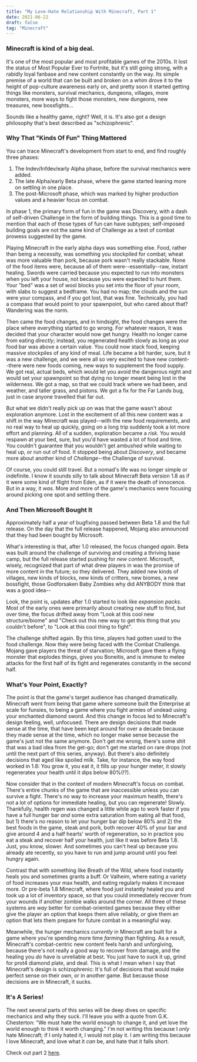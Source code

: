 ```yaml
---
title: "My Love-Hate Relationship With Minecraft, Part 1"
date: 2021-06-22
draft: false
tag: "Minecraft"
---
```


### Minecraft is kind of a big deal.
It's one of the most popular and most profitable games of the 2010s. It lost the status of Most Popular Ever to Fortnite, but it's still going strong, with a rabidly loyal fanbase and new content constantly on the way. Its simple premise of a world that can be built and broken on a whim drove it to the height of pop-culture awareness early on, and pretty soon it started getting things like monsters, survival mechanics, dungeons, villages, more monsters, more ways to fight those monsters, new dungeons, new treasures, new bossfights...

Sounds like a healthy game, right? Well, it is. It's also got a design philosophy that's best described as "schizophrenic".

### Why That "Kinds Of Fun" Thing Mattered
You can trace Minecraft's development from start to end, and find roughly three phases:
1. The Indev/Infdev/early Alpha phase, before the survival mechanics were added.
2. The late Alpha/early Beta phase, where the game started leaning more on settling in one place.
3. The post-Microsoft phase, which was marked by higher production values and a heavier focus on combat.

In phase 1, the primary form of fun in the game was Discovery, with a dash of self-driven Challenge in the form of building things. This is a good time to mention that each of those types of fun can have subtypes; self-imposed building goals are not the same kind of Challenge as a test of combat prowess suggested by the game.

Playing Minecraft in the early alpha days was something else. Food, rather than being a necessity, was something you stockpiled for combat; wheat was more valuable than pork, because pork wasn't really stackable. None of the food items were, because all of them were--essentially--raw, instant healing. Swords were carried because you expected to run into monsters when you left your house, not because you were expected to hunt them. Your "bed" was a set of wool blocks you set into the floor of your room, with slabs to suggest a bedframe. You had no map; the clouds and the sun were your compass, and if you got lost, that was fine. Technically, you had a compass that would point to your spawnpoint, but who cared about that? Wandering was the norm.

Then came the food changes, and in hindsight, the food changes were the place where everything started to go wrong. For whatever reason, it was decided that your character would now get hungry. Health no longer came from eating *directly*; instead, you regenerated health slowly as long as your food bar was above a certain value. You could now stack food, keeping massive stockpiles of any kind of meal. Life became a bit harder, sure, but it was a new challenge, and we were all so very excited to have new content--there were new foods coming, new ways to supplement the food supply. We got real, actual beds, which would let you avoid the dangerous night and would set your spawnpoint so that dying no longer meant being lost in the wilderness. We got a map, so that we could track where we had been, and weather, and taller grass, and pistons. We got a fix for the Far Lands bug, just in case anyone travelled that far out.

But what we didn't really pick up on was that the game wasn't about exploration anymore. Lost in the excitement of all this new content was a shift in the way Minecraft was played--with the new food requirements, and no real way to heal up quickly, going on a long trip suddenly took a lot more effort and planning. All of a sudden, exploration became a *risk*. You would respawn at your bed, sure, but you'd have wasted a lot of food and time. You couldn't guarantee that you wouldn't get ambushed while waiting to heal up, or run out of food. It stopped being about *Discovery*, and became more about another kind of *Challenge*--the Challenge of survival.

Of course, you could still travel. But a nomad's life was no longer simple or indefinite. I know it sounds silly to talk about Minecraft Beta version 1.8 as if it were some kind of flight from Eden, as if it were the death of innocence. But in a way, it *was*. More and more of the game's mechanics were focusing around picking one spot and settling there.

### And Then Microsoft Bought It
Approximately half a year of bugfixing passed between Beta 1.8 and the full release. On the day that the full release happened, Mojang also announced that they had been bought by Microsoft.

What's interesting is that, after 1.0 released, the focus changed *again*. Beta was built around the challenge of surviving and creating a thriving base camp, but the full release started pushing for *new content*. Microsoft, wisely, recognized that part of what drew players in was the promise of more content in the future; so they delivered. They added new kinds of villages, new kinds of blocks, new kinds of critters, new biomes, a new bossfight, those Godforsaken Baby Zombies why did ANYBODY think that was a good idea--

Look, the point is, updates after 1.0 started to look like *expansion packs*. Most of the early ones were primarily about creating new stuff to find, but over time, the focus drifted away from "Look at this cool new structure/biome" and "Check out this new way to get this thing that you couldn't before", to "Look at this cool thing to fight".

The challenge shifted again. By this time, players had gotten used to the food challenge. Now they were being faced with the Combat Challenge. Mojang gave players the threat of starvation; Microsoft gave them a flying monster that explodes things, gives you Boneitis, and is immune to melee attacks for the first half of its fight and regenerates constantly in the second half. 

### What's Your Point, Exactly?
The point is that the game's target audience has changed dramatically. Minecraft went from being that game where someone built the Enterprise at scale for funsies, to being a game where you fight armies of undead using your enchanted diamond sword. And this change in focus led to Minecraft's design feeling, well, unfocused. There are design decisions that made sense at the time, that have been kept around for over a decade because they made sense at the time, which no longer make sense because the game's just not the same anymore. Don't get me wrong, there's some shit that was a bad idea from the get-go; don't get me started on rare drops (not until the next part of this series, anyway). But there's also definitely decisions that aged like spoiled milk. Take, for instance, the way food worked in 1.8: You grow it, you eat it, it fills up your hunger meter, it slowly regenerates your health until it dips below 80%(!?).

Now consider that in the context of modern Minecraft's focus on combat. There's entire chunks of the game that are inaccessible unless you can survive a fight. There's no way to increase your maximum health, there's not a lot of options for immediate healing, but you can regenerate! Slowly. Thankfully, health regen was changed a little while ago to work faster if you have a full hunger bar *and* some extra saturation from eating all that food, but 1) there's no reason to let your hunger bar dip below 80% and 2) the best foods in the game, steak and pork, both recover 40% of your bar and give around 4 and a half hearts' worth of regeneration, so in practice you eat a steak and recover half your health, just like it was before Beta 1.8. Just, you know, slower. And sometimes you can't heal up because you already ate recently, so you have to run and jump around until you feel hungry again.

Contrast that with something like Breath of the Wild, where food instantly heals you and sometimes grants a buff. Or Valheim, where eating a variety of food increases your max health, and eating regularly makes it increase more. Or pre-beta 1.8 Minecraft, where food just instantly healed you and took up a lot of inventory space, so that you could immediately recover from your wounds if another zombie walks around the corner. All three of these systems are *way* better for combat-oriented games because they either give the player an option that keeps them alive reliably, *or* give them an option that lets them prepare for future combat in a meaningful way. 

Meanwhile, the hunger mechanics *currently* in Minecraft are built for a game where you're spending more time *farming* than fighting. As a result, Minecraft's combat-centric new content feels harsh and unforgiving, because there's not really a good way to recover from damage, and the healing you *do* have is unreliable at best. You just have to suck it up, grind for prot4 diamond plate, and deal. This is what I mean when I say that Minecraft's design is schizophrenic: It's full of decisions that would make perfect sense on their own, or in another game. But because those decisions are in Minecraft, it sucks.

### It's A Series!
The next several parts of this series will be deep dives on specific mechanics and why they suck. I'll leave you with a quote from G.K. Chesterton: "We must hate the world enough to change it, and yet love the world enough to think it worth changing." I'm not writing this because I *only* hate Minecraft; if I only hated it, I would not play it. I am writing this because I love Minecraft, and love what it *can* be, and hate that it falls short.

Check out part 2 [here](perfectly-spherical.com/posts/minecraft-part-2).